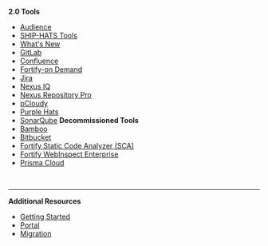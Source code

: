 **2.0 Tools**
  - [Audience](audience)
  - [SHIP-HATS Tools](ship-hats-tools)
  - [What's New](what-s-new)
  - [GitLab](gitlab/gitlab-overview)  
  - [Confluence](confluence/confluence-overview)
  - [Fortify-on Demand](fod/fod-overview)
  - [Jira](jira/jira-overview) 
  - [Nexus IQ](nexus-iq/nexus-iq-overview)
  - [Nexus Repository Pro](nexus-repository/nexus-repo-overview) 
  - [pCloudy](pcloudy/pcloudy-overview)
  - [Purple Hats](purple-hats/purple-hats-overview)
  - [SonarQube](sonarqube/sonarqube-overview)
**Decommissioned Tools**
  - [Bamboo](bamboo)
  - [Bitbucket](bitbucket)
  - [Fortify Static Code Analyzer (SCA)](fortify-sca)
  - [Fortify WebInspect Enterprise](fortify-webinspect)
  - [Prisma Cloud](prisma-cloud)


&nbsp;

---  
**Additional Resources**
  - [Getting Started](https://docs.developer.tech.gov.sg/docs/ship-hats-getting-started/#/)
  - [Portal](https://docs.developer.tech.gov.sg/docs/ship-hats-portal/#/ship-hats-portal-overview)
  - [Migration](https://docs.developer.tech.gov.sg/docs/ship-hats-migration/)  


<!--

  - [Audience](audience)
  - [Overview](tools-overview) 
  - [Bamboo](bamboo)
  - [Bitbucket](bitbucket)
  - [Confluence](confluence/confluence-overview)
  - [Fortify-on Demand](fod/fod-overview)
  - [Fortify Static Code Analyzer (SCA)](fortify-sca)
  - [Fortify WebInspect Enterprise](fortify-webinspect)
  - [Gitlab](gitlab/gitlab-overview)  
  - [Jira](jira/jira-overview) 
  - [Nexus IQ](nexus-iq/nexus-iq-overview)
  - [Nexus Repository Pro](nexus-repository/nexus-repo-overview) 
  - [pCloudy](pcloudy/pcloudy-overview)
  - [Prisma Cloud](prisma-cloud/prisma-cloud-overview)
  - [Purple Hats](purple-hats/purple-hats-overview)
  - [SonarQube](sonarqube/sonarqube-overview)
  - [Thinking Hats](thinking-hats/thinking-hats-overview)
  - [Service accounts](service-accounts)


-->  